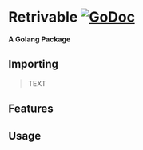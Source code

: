 # Retrivable [![GoDoc](https://godoc.org/github.com/Esseh/retrievable?status.svg)](https://godoc.org/github.com/Esseh/retrievable)

**A Golang Package**



## Importing

> TEXT

## Features

## Usage

